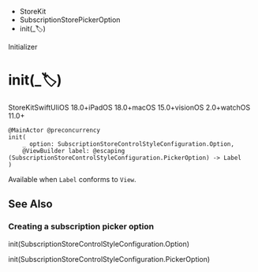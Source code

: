

- StoreKit
- SubscriptionStorePickerOption
-  init(\_:label:) 

Initializer

# init(\_:label:)

StoreKitSwiftUIiOS 18.0+iPadOS 18.0+macOS 15.0+visionOS 2.0+watchOS 11.0+

``` source
@MainActor @preconcurrency
init(
    _ option: SubscriptionStoreControlStyleConfiguration.Option,
    @ViewBuilder label: @escaping (SubscriptionStoreControlStyleConfiguration.PickerOption) -> Label
)
```

Available when `Label` conforms to `View`.

## See Also

### Creating a subscription picker option

init(SubscriptionStoreControlStyleConfiguration.Option)

init(SubscriptionStoreControlStyleConfiguration.PickerOption)

